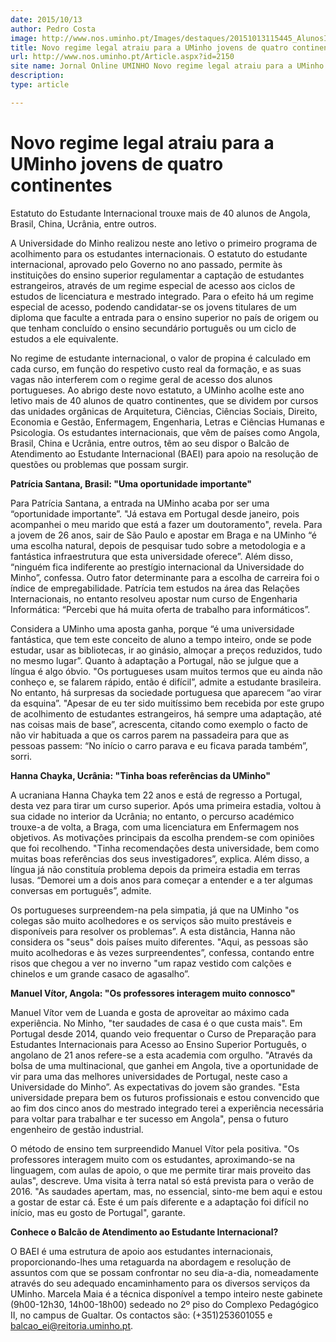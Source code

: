 ```yaml
---
date: 2015/10/13
author: Pedro Costa
image: http://www.nos.uminho.pt/Images/destaques/20151013115445_AlunosInternacionaisfotoAvelinoLimaDiriodoMinho1b.jpg
title: Novo regime legal atraiu para a UMinho jovens de quatro continentes
url: http://www.nos.uminho.pt/Article.aspx?id=2150
site name: Jornal Online UMINHO Novo regime legal atraiu para a UMinho jovens de quatro continentes
description: 
type: article

---
```

# Novo regime legal atraiu para a UMinho jovens de quatro continentes




Estatuto do Estudante Internacional trouxe mais de 40 alunos de Angola, Brasil, China, Ucrânia, entre outros.

A Universidade do Minho realizou neste ano letivo o primeiro programa de acolhimento para os estudantes internacionais. O estatuto do estudante internacional, aprovado pelo Governo no ano passado, permite às instituições do ensino superior regulamentar a captação de estudantes estrangeiros, através de um regime especial de acesso aos ciclos de estudos de licenciatura e mestrado integrado. Para o efeito há um regime especial de acesso, podendo candidatar-se os jovens titulares de um diploma que faculte a entrada para o ensino superior no país de origem ou que tenham concluído o ensino secundário português ou um ciclo de estudos a ele equivalente.

No regime de estudante internacional, o valor de propina é calculado em cada curso, em função do respetivo custo real da formação, e as suas vagas não interferem com o regime geral de acesso dos alunos portugueses. Ao abrigo deste novo estatuto, a UMinho acolhe este ano letivo mais de 40 alunos de quatro continentes, que se dividem por cursos das unidades orgânicas de Arquitetura, Ciências, Ciências Sociais, Direito, Economia e Gestão, Enfermagem, Engenharia, Letras e Ciências Humanas e Psicologia. Os estudantes internacionais, que vêm de países como Angola, Brasil, China e Ucrânia, entre outros, têm ao seu dispor o Balcão de Atendimento ao Estudante Internacional (BAEI) para apoio na resolução de questões ou problemas que possam surgir.

**Patrícia Santana, Brasil: "Uma oportunidade importante"** 

Para Patrícia Santana, a entrada na UMinho acaba por ser uma “oportunidade importante”. "Já estava em Portugal desde janeiro, pois acompanhei o meu marido que está a fazer um doutoramento", revela. Para a jovem de 26 anos, sair de São Paulo e apostar em Braga e na UMinho “é uma escolha natural, depois de pesquisar tudo sobre a metodologia e a fantástica infraestrutura que esta universidade oferece”. Além disso, “ninguém fica indiferente ao prestígio internacional da Universidade do Minho”, confessa. Outro fator determinante para a escolha de carreira foi o índice de empregabilidade. Patrícia tem estudos na área das Relações Internacionais, no entanto resolveu apostar num curso de Engenharia Informática: “Percebi que há muita oferta de trabalho para informáticos”.

Considera a UMinho uma aposta ganha, porque “é uma universidade fantástica, que tem este conceito de aluno a tempo inteiro, onde se pode estudar, usar as bibliotecas, ir ao ginásio, almoçar a preços reduzidos, tudo no mesmo lugar”. Quanto à adaptação a Portugal, não se julgue que a língua é algo óbvio. "Os portugueses usam muitos termos que eu ainda não conheço e, se falarem rápido, então é difícil”, admite a estudante brasileira. No entanto, há surpresas da sociedade portuguesa que aparecem “ao virar da esquina”. "Apesar de eu ter sido muitíssimo bem recebida por este grupo de acolhimento de estudantes estrangeiros, há sempre uma adaptação, até nas coisas mais de base”, acrescenta, citando como exemplo o facto de não vir habituada a que os carros parem na passadeira para que as pessoas passem: “No início o carro parava e eu ficava parada também”, sorri.

**Hanna Chayka, Ucrânia: "Tinha boas referências da UMinho"** 


A ucraniana Hanna Chayka tem 22 anos e está de regresso a Portugal, desta vez para tirar um curso superior. Após uma primeira estadia, voltou à sua cidade no interior da Ucrânia; no entanto, o percurso académico trouxe-a de volta, a Braga, com uma licenciatura em Enfermagem nos objetivos. As motivações principais da escolha prendem-se com opiniões que foi recolhendo. "Tinha recomendações desta universidade, bem como muitas boas referências dos seus investigadores”, explica. Além disso, a língua já não constituía problema depois da primeira estadia em terras lusas. “Demorei um a dois anos para começar a entender e a ter algumas conversas em português”, admite.

Os portugueses surpreendem-na pela simpatia, já que na UMinho "os colegas são muito acolhedores e os serviços são muito prestáveis e disponíveis para resolver os problemas”. A esta distância, Hanna não considera os "seus" dois países muito diferentes. "Aqui, as pessoas são muito acolhedoras e às vezes surpreendentes”, confessa, contando entre risos que chegou a ver no inverno "um rapaz vestido com calções e chinelos e um grande casaco de agasalho”.

**Manuel Vítor, Angola: "Os professores interagem muito connosco"** 

Manuel Vítor vem de Luanda e gosta de aproveitar ao máximo cada experiência. No Minho, "ter saudades de casa é o que custa mais". Em Portugal desde 2014, quando veio frequentar o Curso de Preparação para Estudantes Internacionais para Acesso ao Ensino Superior Português, o angolano de 21 anos refere-se a esta academia com orgulho. "Através da bolsa de uma multinacional, que ganhei em Angola, tive a oportunidade de vir para uma das melhores universidades de Portugal, neste caso a Universidade do Minho”. As expectativas do jovem são grandes. "Esta universidade prepara bem os futuros profissionais e estou convencido que ao fim dos cinco anos do mestrado integrado terei a experiência necessária para voltar para trabalhar e ter sucesso em Angola", pensa o futuro engenheiro de gestão industrial.

O método de ensino tem surpreendido Manuel Vítor pela positiva. "Os professores interagem muito com os estudantes, aproximando-se na linguagem, com aulas de apoio, o que me permite tirar mais proveito das aulas", descreve. Uma visita à terra natal só está prevista para o verão de 2016. "As saudades apertam, mas, no essencial, sinto-me bem aqui e estou a gostar de estar cá. Este é um país diferente e a adaptação foi difícil no início, mas eu gosto de Portugal", garante.

**Conhece o Balcão de Atendimento ao Estudante Internacional?** 

O BAEI é uma estrutura de apoio aos estudantes internacionais, proporcionando-lhes uma retaguarda na abordagem e resolução de assuntos com que se possam confrontar no seu dia-a-dia, nomeadamente através do seu adequado encaminhamento para os diversos serviços da UMinho. Marcela Maia é a técnica disponível a tempo inteiro neste gabinete (9h00-12h30, 14h00-18h00) sedeado no 2º piso do Complexo Pedagógico II, no campus de Gualtar. Os contactos são: (+351)253601055 e balcao_ei@reitoria.uminho.pt.
